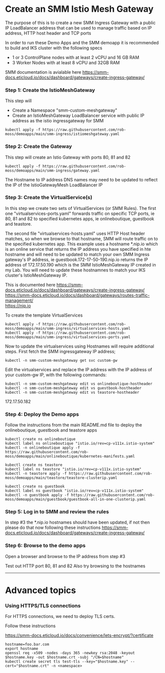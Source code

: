 # Create an SMM Istio Mesh Gateway

The purpose of this is to create a new SMM Ingress Gateway with a public IP LoadBalancer address that can be used to manage traffic based on IP address, HTTP host header and TCP ports

In order to run these Demo Apps and the SMM demoapp it is recommended to build and IKS cluster with the following specs
* 1 or 3 ControlPlane nodes with at least 2 vCPU and 16 GB RAM
* 3 Worker Nodes with at least 8 vCPU and 32GB RAM



SMM documentation is avialable here
https://smm-docs.eticloud.io/docs/dashboard/gateways/create-ingress-gateway/



### Step 1: Create the IstioMeshGateway

This step will
- Create a Namespace "smm-custom-meshgateway"
- Create an IstioMeshGateway LoadBalancer service with public IP address as the istio ingressgateway for SMM


```
kubectl apply -f https://raw.githubusercontent.com/rob-moss/demoapps/main/smm-ingress/istiomeshgateway.yaml
```

### Step 2: Create the Gateway
This step will create an Istio Gateway with ports 80, 81 and 82

```
kubectl apply -f https://raw.githubusercontent.com/rob-moss/demoapps/main/smm-ingress/gateway.yaml
```

The Hostname to IP address DNS names may need to be updated to reflect the IP of the IstioGatewayMesh LoadBalancer IP


### Step 3: Create the VirtualService(s)

In this step we create two sets of VirtualServices (or SMM Rules).  The first one  "virtualservices-ports.yaml" forwards traffic on specific TCP ports, ie 80, 81 and 82 to specified kubernetes apps, ie onlineboutique, guestbook and teastore.  

The second file "virtualservices-hosts.yaml" uses HTTP Host header matches, so when we browse to that hostname, SMM will route traffic on to the specified kubernetes app. This example uses a hostname *.nip.io which is an online service that returns the IP address you have specified in hte hostname and will need to be updated to match your own SMM Ingress gateway's IP address, ie guestbook.172-17-50-190.nip.io returns the IP address of 172.17.50.190 which is the SMM IstioMeshGateway IP created in my Lab.  You will need to update these hostnamnes to match your IKS cluster's IstioMeshGateway IP.  

This is documented here 
https://smm-docs.eticloud.io/docs/dashboard/gateways/create-ingress-gateway/  
https://smm-docs.eticloud.io/docs/dashboard/gateways/routes-traffic-management/  
https://nip.io  


To create the template VirtualServices
```
kubectl apply -f https://raw.githubusercontent.com/rob-moss/demoapps/main/smm-ingress/virtualservices-hosts.yaml
kubectl apply -f https://raw.githubusercontent.com/rob-moss/demoapps/main/smm-ingress/virtualservices-ports.yaml
```

Now to update the virtualservices using Hostnames will require additional steps.  First fetch the SMM ingressgateway IP address;
```
kubectl -n smm-custom-meshgateway get svc custom-gw
```

Edit the virtualservices and replace the IP address with the IP address of your custom-gw IP, with the following commands:

```
kubectl -n smm-custom-meshgateway edit vs onlineboutique-hostheader
kubectl -n smm-custom-meshgateway edit vs guestbook-hostheader
kubectl -n smm-custom-meshgateway edit vs teastore-hostheader
```

172.17.50.182

### Step 4: Deploy the Demo apps
Follow the instructions from the main README.md file to deploy the onlineboutique, guestbook and teastore apps

```
kubectl create ns onlineboutique
kubectl label ns onlineboutique "istio.io/rev=cp-v111x.istio-system"
kubectl -n onlineboutique apply -f https://raw.githubusercontent.com/rob-moss/demoapps/main/onlineboutique/kubernetes-manifests.yaml

kubectl create ns teastore
kubectl label ns teastore "istio.io/rev=cp-v111x.istio-system"
kubectl -n teastore apply -f https://raw.githubusercontent.com/rob-moss/demoapps/main/teastore/teastore-clusterip.yaml

kubectl create ns guestbook
kubectl label ns guestbook "istio.io/rev=cp-v111x.istio-system"
kubectl -n guestbook apply -f https://raw.githubusercontent.com/rob-moss/demoapps/main/guestbook/guestbook-all-in-one-clusterip.yaml
```


### Step 5: Log in to SMM and review the rules

In step #3 the *.nip.io hostnames should have been updated, if not then please do that now following these instructions
https://smm-docs.eticloud.io/docs/dashboard/gateways/create-ingress-gateway/

### Step 6: Browse to the demo apps

Open a browser and browse to the IP address from step #3

Test out HTTP port 80, 81 and 82
Also try browsing to the hostnames











---
















# Advanced topics

### Using HTTPS/TLS connections
For HTTPS connections, we need to deploy TLS certs.  

Follow these instructions

https://smm-docs.eticloud.io/docs/convenience/lets-encrypt/?certificate


```
hostname=foo.bar.com
export hostname
openssl req -x509 -nodes -days 365 -newkey rsa:2048 -keyout $hostname.key -out $hostname.crt -subj "/CN=$hostname"
kubectl create secret tls test-tls --key="$hostname.key" --cert="$hostname.crt" -n <namespace>
```
